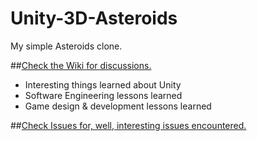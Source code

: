# Unity-3D-Asteroids
My simple Asteroids clone. 

##[Check the Wiki for discussions.](https://github.com/antfarmar/Unity-3D-Asteroids/wiki)
  * Interesting things learned about Unity
  * Software Engineering lessons learned
  * Game design & development lessons learned
  
##[Check Issues for, well, interesting issues encountered.](https://github.com/antfarmar/Unity-3D-Asteroids/issues)
